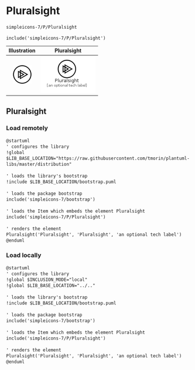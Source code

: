 # Pluralsight


```text
simpleicons-7/P/Pluralsight
```

```text
include('simpleicons-7/P/Pluralsight')
```



| Illustration | Pluralsight |
| :---: | :---: |
| ![illustration for Illustration](../../simpleicons-7/P/Pluralsight.png) | ![illustration for Pluralsight](../../simpleicons-7/P/Pluralsight.Local.png) |




## Pluralsight

### Load remotely
```plantuml
@startuml
' configures the library
!global $LIB_BASE_LOCATION="https://raw.githubusercontent.com/tmorin/plantuml-libs/master/distribution"

' loads the library's bootstrap
!include $LIB_BASE_LOCATION/bootstrap.puml

' loads the package bootstrap
include('simpleicons-7/bootstrap')

' loads the Item which embeds the element Pluralsight
include('simpleicons-7/P/Pluralsight')

' renders the element
Pluralsight('Pluralsight', 'Pluralsight', 'an optional tech label')
@enduml
```

### Load locally
```plantuml
@startuml
' configures the library
!global $INCLUSION_MODE="local"
!global $LIB_BASE_LOCATION="../.."

' loads the library's bootstrap
!include $LIB_BASE_LOCATION/bootstrap.puml

' loads the package bootstrap
include('simpleicons-7/bootstrap')

' loads the Item which embeds the element Pluralsight
include('simpleicons-7/P/Pluralsight')

' renders the element
Pluralsight('Pluralsight', 'Pluralsight', 'an optional tech label')
@enduml
```


